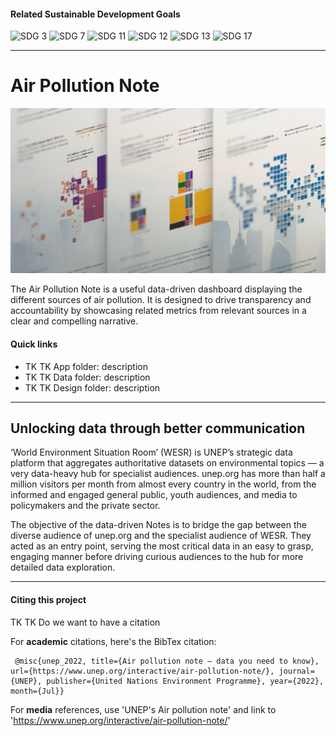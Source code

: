 
#### Related Sustainable Development Goals
![SDG 3](https://img.shields.io/badge/Goal%203-Good%20health%20and%20well--being-4C9F38?style=for-the-badge)
![SDG 7](https://img.shields.io/badge/Goal%207-Affordable%20and%20clean%20energy-FCC30B?style=for-the-badge)
![SDG 11](https://img.shields.io/badge/Goal%2011-Sustainable%20cities%20and%20communities-FD9D24?style=for-the-badge)
![SDG 12](https://img.shields.io/badge/Goal%2012-Responsible%20consumption%20and%20production-BF8B2E?style=for-the-badge)
![SDG 13](https://img.shields.io/badge/Goal%2013-Climate%20action-3F7E44?style=for-the-badge)
![SDG 17](https://img.shields.io/badge/Goal%2013-Partnership%20for%20the%20goals-19486A?style=for-the-badge)

---
# Air Pollution Note
![Poster image for the Air Pollution Action Note interactive](https://github.com/UNEP/air-pollution-action-note/blob/cae2006e24023f7e583cc8a2a2b6ac253639982f/app/public/img/poster-2.jpg)

The Air Pollution Note is a useful data-driven dashboard displaying the different sources of air pollution. It is designed to drive transparency and accountability by showcasing related metrics from relevant sources in a clear and compelling narrative.

#### Quick links
* TK TK App folder: description
* TK TK Data folder: description
* TK TK Design folder: description

---
## Unlocking data through better communication
‘World Environment Situation Room’ (WESR) is UNEP’s strategic data platform that aggregates authoritative datasets on environmental topics — a very data-heavy hub for specialist audiences. unep.org has more than half a million visitors per month from almost every country in the world, from the informed and engaged general public, youth audiences, and media to policymakers and the private sector.

The objective of the data-driven Notes is to bridge the gap between the diverse audience of unep.org and the specialist audience of WESR. They acted as an entry point, serving the most critical data in an easy to grasp, engaging manner before driving curious audiences to the hub for more detailed data exploration.

---
#### Citing this project
TK TK Do we want to have a citation 

For **academic** citations, here's the BibTex citation:

````
 @misc{unep_2022, title={Air pollution note – data you need to know}, url={https://www.unep.org/interactive/air-pollution-note/}, journal={UNEP}, publisher={United Nations Environment Programme}, year={2022}, month={Jul}} 
````

For **media** references, use 'UNEP's Air pollution note' and link to 'https://www.unep.org/interactive/air-pollution-note/'
